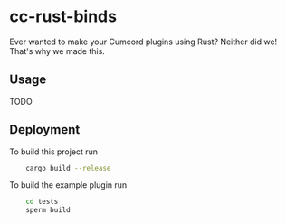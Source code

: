 # cc-rust-binds

Ever wanted to make your Cumcord plugins using Rust? Neither did we! That's why we made this.

## Usage
TODO

## Deployment

To build this project run 

```bash
    cargo build --release
```

To build the example plugin run

```bash
    cd tests
    sperm build
```
